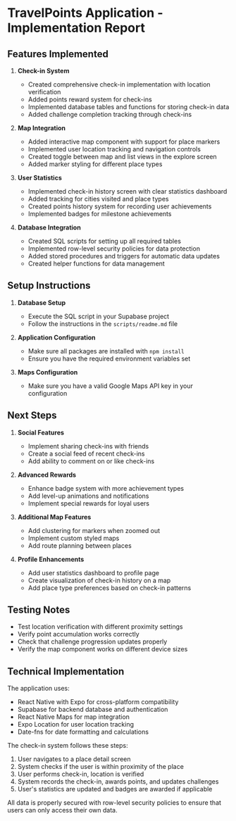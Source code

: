 # TravelPoints Application - Implementation Report

## Features Implemented

1. **Check-in System**
   - Created comprehensive check-in implementation with location verification
   - Added points reward system for check-ins
   - Implemented database tables and functions for storing check-in data
   - Added challenge completion tracking through check-ins

2. **Map Integration**
   - Added interactive map component with support for place markers
   - Implemented user location tracking and navigation controls
   - Created toggle between map and list views in the explore screen
   - Added marker styling for different place types

3. **User Statistics**
   - Implemented check-in history screen with clear statistics dashboard
   - Added tracking for cities visited and place types
   - Created points history system for recording user achievements
   - Implemented badges for milestone achievements

4. **Database Integration**
   - Created SQL scripts for setting up all required tables
   - Implemented row-level security policies for data protection
   - Added stored procedures and triggers for automatic data updates
   - Created helper functions for data management

## Setup Instructions

1. **Database Setup**
   - Execute the SQL script in your Supabase project
   - Follow the instructions in the `scripts/readme.md` file

2. **Application Configuration**
   - Make sure all packages are installed with `npm install`
   - Ensure you have the required environment variables set

3. **Maps Configuration**
   - Make sure you have a valid Google Maps API key in your configuration

## Next Steps

1. **Social Features**
   - Implement sharing check-ins with friends
   - Create a social feed of recent check-ins
   - Add ability to comment on or like check-ins

2. **Advanced Rewards**
   - Enhance badge system with more achievement types
   - Add level-up animations and notifications
   - Implement special rewards for loyal users

3. **Additional Map Features**
   - Add clustering for markers when zoomed out
   - Implement custom styled maps
   - Add route planning between places

4. **Profile Enhancements**
   - Add user statistics dashboard to profile page
   - Create visualization of check-in history on a map
   - Add place type preferences based on check-in patterns

## Testing Notes

- Test location verification with different proximity settings
- Verify point accumulation works correctly
- Check that challenge progression updates properly
- Verify the map component works on different device sizes

## Technical Implementation

The application uses:
- React Native with Expo for cross-platform compatibility
- Supabase for backend database and authentication
- React Native Maps for map integration
- Expo Location for user location tracking
- Date-fns for date formatting and calculations

The check-in system follows these steps:
1. User navigates to a place detail screen
2. System checks if the user is within proximity of the place
3. User performs check-in, location is verified
4. System records the check-in, awards points, and updates challenges
5. User's statistics are updated and badges are awarded if applicable

All data is properly secured with row-level security policies to ensure that users can only access their own data.
